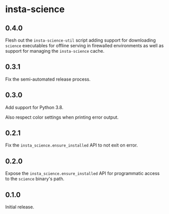 # insta-science

## 0.4.0

Flesh out the `insta-science-util` script adding support for downloading `science` executables for
offline serving in firewalled environments as well as support for managing the `insta-science`
cache.

## 0.3.1

Fix the semi-automated release process.

## 0.3.0

Add support for Python 3.8.

Also respect color settings when printing error output.

## 0.2.1

Fix the `insta_science.ensure_installed` API to not exit on error.

## 0.2.0

Expose the `insta_science.ensure_installed` API for programmatic access
to the `science` binary's path.

## 0.1.0

Initial release.
